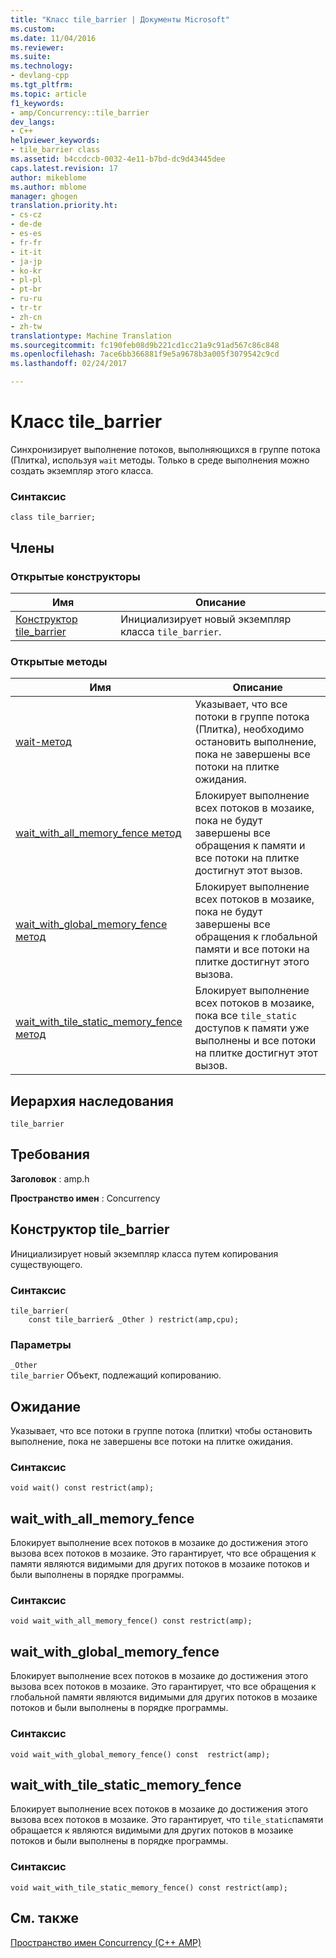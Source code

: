 ```yaml
---
title: "Класс tile_barrier | Документы Microsoft"
ms.custom: 
ms.date: 11/04/2016
ms.reviewer: 
ms.suite: 
ms.technology:
- devlang-cpp
ms.tgt_pltfrm: 
ms.topic: article
f1_keywords:
- amp/Concurrency::tile_barrier
dev_langs:
- C++
helpviewer_keywords:
- tile_barrier class
ms.assetid: b4ccdccb-0032-4e11-b7bd-dc9d43445dee
caps.latest.revision: 17
author: mikeblome
ms.author: mblome
manager: ghogen
translation.priority.ht:
- cs-cz
- de-de
- es-es
- fr-fr
- it-it
- ja-jp
- ko-kr
- pl-pl
- pt-br
- ru-ru
- tr-tr
- zh-cn
- zh-tw
translationtype: Machine Translation
ms.sourcegitcommit: fc190feb08d9b221cd1cc21a9c91ad567c86c848
ms.openlocfilehash: 7ace6bb366881f9e5a9678b3a005f3079542c9cd
ms.lasthandoff: 02/24/2017

---
```

# <a name="tilebarrier-class"></a>Класс tile_barrier
Синхронизирует выполнение потоков, выполняющихся в группе потока (Плитка), используя `wait` методы. Только в среде выполнения можно создать экземпляр этого класса.  
  
### <a name="syntax"></a>Синтаксис 
  
```  
class tile_barrier;  
```  
  
## <a name="members"></a>Члены  
  
### <a name="public-constructors"></a>Открытые конструкторы  
  
|Имя|Описание|  
|----------|-----------------|  
|[Конструктор tile_barrier](#ctor)|Инициализирует новый экземпляр класса `tile_barrier`.|  
  
### <a name="public-methods"></a>Открытые методы  
  
|Имя|Описание|  
|----------|-----------------|  
|[wait-метод](#wait)|Указывает, что все потоки в группе потока (Плитка), необходимо остановить выполнение, пока не завершены все потоки на плитке ожидания.|  
|[wait_with_all_memory_fence метод](#wait_with_all_memory_fence)|Блокирует выполнение всех потоков в мозаике, пока не будут завершены все обращения к памяти и все потоки на плитке достигнут этот вызов.|  
|[wait_with_global_memory_fence метод](#wait_with_global_memory_fence)|Блокирует выполнение всех потоков в мозаике, пока не будут завершены все обращения к глобальной памяти и все потоки на плитке достигнут этого вызова.|  
|[wait_with_tile_static_memory_fence метод](#wait_with_tile_static_memory_fence)|Блокирует выполнение всех потоков в мозаике, пока все `tile_static` доступов к памяти уже выполнены и все потоки на плитке достигнут этот вызов.|  
  
## <a name="inheritance-hierarchy"></a>Иерархия наследования  
 `tile_barrier`  
  
## <a name="requirements"></a>Требования  
 **Заголовок** : amp.h  
  
 **Пространство имен** : Concurrency  

## <a name="a-nametilebarrierctora--tilebarrier-constructor"></a><a name="tile_barrier__ctor"></a>Конструктор tile_barrier  
 Инициализирует новый экземпляр класса путем копирования существующего.  
  
### <a name="syntax"></a>Синтаксис 
  
```  
tile_barrier(  
    const tile_barrier& _Other ) restrict(amp,cpu);  
```  
  
### <a name="parameters"></a>Параметры  
 `_Other`  
 `tile_barrier` Объект, подлежащий копированию.  

## <a name="a-namewaita--wait"></a><a name="wait"></a>Ожидание 
Указывает, что все потоки в группе потока (плитки) чтобы остановить выполнение, пока не завершены все потоки на плитке ожидания.  
  
### <a name="syntax"></a>Синтаксис 
  
```  
void wait() const restrict(amp);  
```    

## <a name="a-namewaitwithallmemoryfencea--waitwithallmemoryfence"></a><a name="wait_with_all_memory_fence"></a>wait_with_all_memory_fence   
Блокирует выполнение всех потоков в мозаике до достижения этого вызова всех потоков в мозаике. Это гарантирует, что все обращения к памяти являются видимыми для других потоков в мозаике потоков и были выполнены в порядке программы.  
  
### <a name="syntax"></a>Синтаксис 
  
```  
void wait_with_all_memory_fence() const restrict(amp);  
```  
  

## <a name="a-namewaitwithglobalmemoryfencea--waitwithglobalmemoryfence"></a><a name="wait_with_global_memory_fence"></a>wait_with_global_memory_fence   
Блокирует выполнение всех потоков в мозаике до достижения этого вызова всех потоков в мозаике. Это гарантирует, что все обращения к глобальной памяти являются видимыми для других потоков в мозаике потоков и были выполнены в порядке программы.  
  
### <a name="syntax"></a>Синтаксис 
  
```  
void wait_with_global_memory_fence() const  restrict(amp);  
```

## <a name="a-namewaitwithtilestaticmemoryfencea--waitwithtilestaticmemoryfence"></a><a name="wait_with_tile_static_memory_fence"></a>wait_with_tile_static_memory_fence   
Блокирует выполнение всех потоков в мозаике до достижения этого вызова всех потоков в мозаике. Это гарантирует, что `tile_static`памяти обращается к являются видимыми для других потоков в мозаике потоков и были выполнены в порядке программы.  
  
### <a name="syntax"></a>Синтаксис 
  
```  
void wait_with_tile_static_memory_fence() const restrict(amp);  
```  
  
## <a name="see-also"></a>См. также  
 [Пространство имен Concurrency (C++ AMP)](concurrency-namespace-cpp-amp.md)

